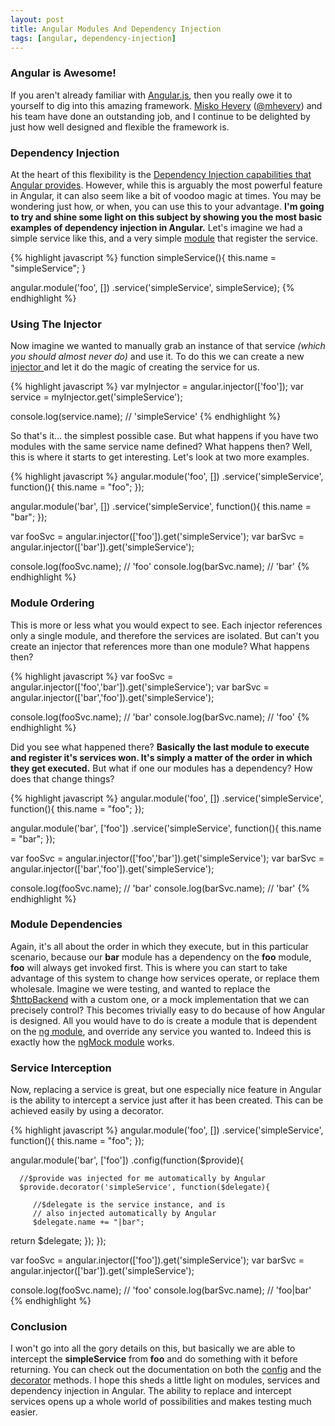 ```yaml
---
layout: post
title: Angular Modules And Dependency Injection
tags: [angular, dependency-injection]
---
```


### Angular is Awesome!

If you aren't already familiar with <a href="http://angularjs.org/">Angular.js</a>, then you really owe it to yourself to dig into this amazing framework. 
<a href="http://misko.hevery.com/">Misko Hevery</a> (<a href="https://twitter.com/mhevery">@mhevery</a>) and his team have done an outstanding job, and I continue to be delighted by just how well designed and flexible the framework is.

### Dependency Injection

At the heart of this flexibility is the <a href="http://docs.angularjs.org/guide/di">Dependency Injection capabilities that Angular provides</a>. However, while this is arguably the most powerful feature in Angular, it can also seem like a bit of voodoo magic at times. You may be wondering just how, or when, you can use this to your advantage.
<b>I'm going to try and shine some light on this subject by showing you the most basic examples of dependency injection in Angular.</b>
Let's imagine we had a simple service like this, and a very simple <a href="http://docs.angularjs.org/guide/module">module</a> that register the service.

{% highlight javascript %}
function simpleService(){
   this.name = "simpleService";
}

angular.module('foo', [])
   .service('simpleService', simpleService);
{% endhighlight %}

### Using The Injector

Now imagine we wanted to manually grab an instance of that service <i>(which you should almost never do)</i> and use it. To do this we can create a new <a href="http://docs.angularjs.org/api/angular.injector">injector </a>and let it do the magic of creating the service for us.

{% highlight javascript %}
var myInjector = angular.injector(['foo']);
var service = myInjector.get('simpleService');

console.log(service.name); // 'simpleService'
{% endhighlight %}

So that's it... the simplest possible case. But what happens if you have two modules with the same service name defined? What happens then? Well, this is where it starts to get interesting. Let's look at two more examples.

{% highlight javascript %}
angular.module('foo', [])
   .service('simpleService', function(){ this.name = "foo"; });

angular.module('bar', [])
   .service('simpleService', function(){ this.name = "bar"; });

var fooSvc = angular.injector(['foo']).get('simpleService');
var barSvc = angular.injector(['bar']).get('simpleService');

console.log(fooSvc.name); // 'foo'
console.log(barSvc.name); // 'bar'
{% endhighlight %}

### Module Ordering

This is more or less what you would expect to see. Each injector references only a single module, and therefore the services are isolated. But can't you create an injector that references more than one module? What happens then?

{% highlight javascript %}
var fooSvc = angular.injector(['foo','bar']).get('simpleService');
var barSvc = angular.injector(['bar','foo']).get('simpleService');

console.log(fooSvc.name); // 'bar'
console.log(barSvc.name); // 'foo'
{% endhighlight %}

Did you see what happened there? <b>Basically the last module to execute and register it's services won. It's simply a matter of the order in which they get executed.</b>
But what if one our modules has a dependency? How does that change things?

{% highlight javascript %}
angular.module('foo', [])
   .service('simpleService', function(){ this.name = "foo"; });

angular.module('bar', ['foo'])
   .service('simpleService', function(){ this.name = "bar"; });

var fooSvc = angular.injector(['foo','bar']).get('simpleService');
var barSvc = angular.injector(['bar','foo']).get('simpleService');

console.log(fooSvc.name); // 'bar'
console.log(barSvc.name); // 'bar'
{% endhighlight %}

### Module Dependencies

Again, it's all about the order in which they execute, but in this particular scenario, because our <b>bar</b> module has a dependency on the <b>foo</b> module, <b>foo</b> will always get invoked first.
This is where you can start to take advantage of this system to change how services operate, or replace them wholesale.
Imagine we were testing, and wanted to replace the <a href="http://docs.angularjs.org/api/ng.$httpBackend">$httpBackend</a> with a custom one, or a mock implementation that we can precisely control?
This becomes trivially easy to do because of how Angular is designed.
All you would have to do is create a module that is dependent on the <a href="http://docs.angularjs.org/api/ng">ng module</a>, and override any service you wanted to.
Indeed this is exactly how the <a href="http://docs.angularjs.org/api/ngMock">ngMock module</a> works.

### Service Interception

Now, replacing a service is great, but one especially nice feature in Angular is the ability to intercept a service just after it has been created. This can be achieved easily by using a decorator.

{% highlight javascript %}
angular.module('foo', [])
   .service('simpleService', function(){ this.name = "foo"; });

angular.module('bar', ['foo'])
   .config(function($provide){

      //$provide was injected for me automatically by Angular
      $provide.decorator('simpleService', function($delegate){

         //$delegate is the service instance, and is
         // also injected automatically by Angular
         $delegate.name += "|bar";

  return $delegate;
      });
   });

var fooSvc = angular.injector(['foo']).get('simpleService');
var barSvc = angular.injector(['bar']).get('simpleService');

console.log(fooSvc.name); // 'foo'
console.log(barSvc.name); // 'foo|bar'
{% endhighlight %}

### Conclusion

I won't go into all the gory details on this, but basically we are able to intercept the <b>simpleService</b> from <b>foo</b> and do something with it before returning. You can check out the documentation on both the <a href="http://docs.angularjs.org/api/angular.Module">config</a> and the <a href="http://docs.angularjs.org/api/AUTO.$provide#decorator">decorator</a> methods.
I hope this sheds a little light on modules, services and dependency injection in Angular. The ability to replace and intercept services opens up a whole world of possibilities and makes testing much easier.
